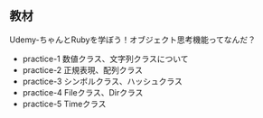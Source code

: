 ## 教材
Udemy-ちゃんとRubyを学ぼう！オブジェクト思考機能ってなんだ？

- practice-1  数値クラス、文字列クラスについて
- practice-2  正規表現、配列クラス
- practice-3  シンボルクラス、ハッシュクラス
- practice-4  Fileクラス、Dirクラス
- practice-5  Timeクラス

